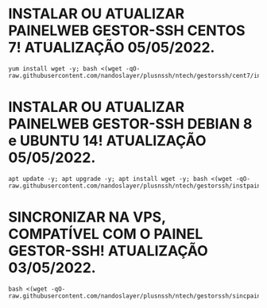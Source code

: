 # INSTALAR OU ATUALIZAR PAINELWEB GESTOR-SSH CENTOS 7! ATUALIZAÇÃO 05/05/2022.
```
yum install wget -y; bash <(wget -qO- raw.githubusercontent.com/nandoslayer/plusnssh/ntech/gestorssh/cent7/instpainel.sh)
```

# INSTALAR OU ATUALIZAR PAINELWEB GESTOR-SSH DEBIAN 8 e UBUNTU 14! ATUALIZAÇÃO 05/05/2022.
```
apt update -y; apt upgrade -y; apt install wget -y; bash <(wget -qO- raw.githubusercontent.com/nandoslayer/plusnssh/ntech/gestorssh/instpainel.sh)
```

# SINCRONIZAR NA VPS, COMPATÍVEL COM O PAINEL GESTOR-SSH! ATUALIZAÇÃO 03/05/2022.
```
bash <(wget -qO- raw.githubusercontent.com/nandoslayer/plusnssh/ntech/gestorssh/sincpainel.sh)
```
